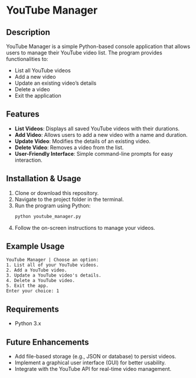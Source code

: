 # YouTube Manager

## Description
YouTube Manager is a simple Python-based console application that allows users to manage their YouTube video list. The program provides functionalities to:
- List all YouTube videos
- Add a new video
- Update an existing video’s details
- Delete a video
- Exit the application

## Features
- **List Videos**: Displays all saved YouTube videos with their durations.
- **Add Video**: Allows users to add a new video with a name and duration.
- **Update Video**: Modifies the details of an existing video.
- **Delete Video**: Removes a video from the list.
- **User-Friendly Interface**: Simple command-line prompts for easy interaction.

## Installation & Usage
1. Clone or download this repository.
2. Navigate to the project folder in the terminal.
3. Run the program using Python:
   ```sh
   python youtube_manager.py
   ```
4. Follow the on-screen instructions to manage your videos.

## Example Usage
```
YouTube Manager | Choose an option:
1. List all of your YouTube videos.
2. Add a YouTube video.
3. Update a YouTube video's details.
4. Delete a YouTube video.
5. Exit the app.
Enter your choice: 1
```

## Requirements
- Python 3.x

## Future Enhancements
- Add file-based storage (e.g., JSON or database) to persist videos.
- Implement a graphical user interface (GUI) for better usability.
- Integrate with the YouTube API for real-time video management.



